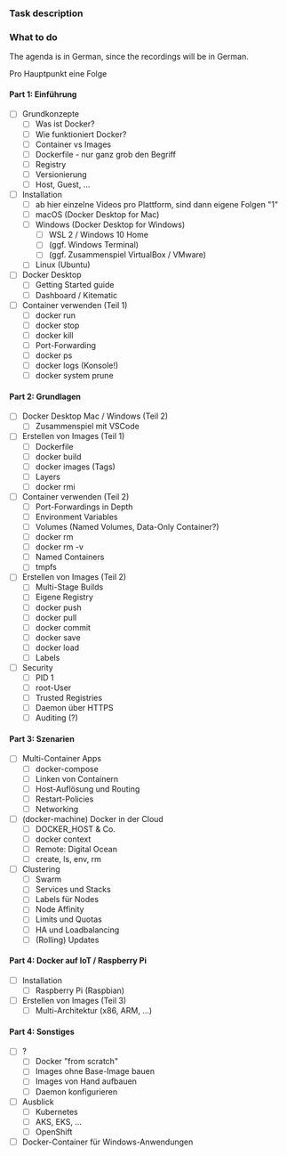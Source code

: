 ### Task description

### What to do

The agenda is in German, since the recordings will be in German.

Pro Hauptpunkt eine Folge

#### Part 1: Einführung

- [ ] Grundkonzepte
  - [ ] Was ist Docker?
  - [ ] Wie funktioniert Docker?
  - [ ] Container vs Images
  - [ ] Dockerfile - nur ganz grob den Begriff
  - [ ] Registry
  - [ ] Versionierung
  - [ ] Host, Guest, …
- [ ] Installation
  - [ ] ab hier einzelne Videos pro Plattform, sind dann eigene Folgen "1"
  - [ ] macOS (Docker Desktop for Mac)
  - [ ] Windows (Docker Desktop for Windows)
    - [ ] WSL 2 / Windows 10 Home
    - [ ] (ggf. Windows Terminal)
    - [ ] (ggf. Zusammenspiel VirtualBox / VMware)
  - [ ] Linux (Ubuntu)
- [ ] Docker Desktop
  - [ ] Getting Started guide
  - [ ] Dashboard / Kitematic
- [ ] Container verwenden (Teil 1)
  - [ ] docker run
  - [ ] docker stop
  - [ ] docker kill
  - [ ] Port-Forwarding
  - [ ] docker ps
  - [ ] docker logs (Konsole!)
  - [ ] docker system prune

#### Part 2: Grundlagen

- [ ] Docker Desktop Mac / Windows (Teil 2)
  - [ ] Zusammenspiel mit VSCode
- [ ] Erstellen von Images (Teil 1)
  - [ ] Dockerfile
  - [ ] docker build
  - [ ] docker images (Tags)
  - [ ] Layers
  - [ ] docker rmi
- [ ] Container verwenden (Teil 2)
  - [ ] Port-Forwardings in Depth
  - [ ] Environment Variables
  - [ ] Volumes (Named Volumes, Data-Only Container?)
  - [ ] docker rm
  - [ ] docker rm -v
  - [ ] Named Containers
  - [ ] tmpfs
- [ ] Erstellen von Images (Teil 2)
  - [ ] Multi-Stage Builds
  - [ ] Eigene Registry
  - [ ] docker push
  - [ ] docker pull
  - [ ] docker commit
  - [ ] docker save
  - [ ] docker load
  - [ ] Labels
- [ ] Security
  - [ ] PID 1
  - [ ] root-User
  - [ ] Trusted Registries
  - [ ] Daemon über HTTPS
  - [ ] Auditing (?)

#### Part 3: Szenarien

- [ ] Multi-Container Apps
  - [ ] docker-compose
  - [ ] Linken von Containern
  - [ ] Host-Auflösung und Routing
  - [ ] Restart-Policies
  - [ ] Networking
- [ ] (docker-machine) Docker in der Cloud
  - [ ] DOCKER_HOST & Co.
  - [ ] docker context
  - [ ] Remote: Digital Ocean
  - [ ] create, ls, env, rm
- [ ] Clustering
  - [ ] Swarm
  - [ ] Services und Stacks
  - [ ] Labels für Nodes
  - [ ] Node Affinity
  - [ ] Limits und Quotas
  - [ ] HA und Loadbalancing
  - [ ] (Rolling) Updates

#### Part 4: Docker auf IoT / Raspberry Pi

- [ ] Installation
  - [ ] Raspberry Pi (Raspbian)
- [ ] Erstellen von Images (Teil 3)
  - [ ] Multi-Architektur (x86, ARM, …)

#### Part 4: Sonstiges

- [ ] ?
  - [ ] Docker "from scratch"
  - [ ] Images ohne Base-Image bauen
  - [ ] Images von Hand aufbauen
  - [ ] Daemon konfigurieren
- [ ] Ausblick
  - [ ] Kubernetes
  - [ ] AKS, EKS, …
  - [ ] OpenShift
- [ ] Docker-Container für Windows-Anwendungen
